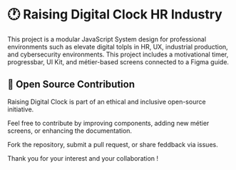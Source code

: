  # 🕐 Raising Digital Clock HR Industry

This project is a modular JavaScript System design for professional environments such as elevate digital tolpls in HR, UX, industrial production, and cybersecurity environments. This project includes a motivational timer, progressbar, UI Kit, and métier-based screens connected to a Figma guide.

## 🤝 Open Source Contribution

Raising Digital Clock is part of an ethical and inclusive open-source initiative.

Feel free to contribute by improving components, adding new métier screens, or enhancing the documentation.

Fork the repository, submit a pull request, or share feddback via issues.

Thank you for your interest and your collaboration !




